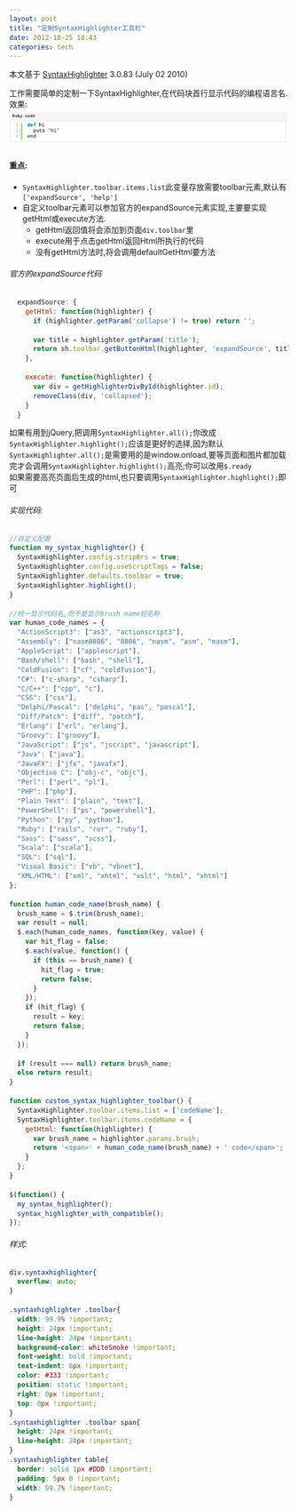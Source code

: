```yaml
---
layout: post
title: "定制SyntaxHighlighter工具栏"
date: 2012-10-25 18:43
categories: tech
---
```


本文基于 [SyntaxHighlighter](http://alexgorbatchev.com/SyntaxHighlighter/) 3.0.83 (July 02 2010)

工作需要简单的定制一下SyntaxHighlighter,在代码块首行显示代码的编程语言名.  
效果:  
![SyntaxHighlighter](/images/2012-10-25-190431_763x102_scrot.png)

#### 重点:
* `SyntaxHighlighter.toolbar.items.list`此变量存放需要toolbar元素,默认有`['expandSource', 'help']`
* 自定义toolbar元素可以参加官方的expandSource元素实现,主要要实现getHtml或execute方法.
  + getHtml返回值将会添加到页面`div.toolbar`里
  + execute用于点击getHtml返回Html所执行的代码
  + 没有getHtml方法时,将会调用defaultGetHtml要方法

###### 官方的expandSource代码
```javascript
  expandSource: {
    getHtml: function(highlighter) {
      if (highlighter.getParam('collapse') != true) return '';

      var title = highlighter.getParam('title');
      return sh.toolbar.getButtonHtml(highlighter, 'expandSource', title ? title : sh.config.strings.expandSource);
    },

    execute: function(highlighter) {
      var div = getHighlighterDivById(highlighter.id);
      removeClass(div, 'collapsed');
    }
  }
```

如果有用到jQuery,把调用`SyntaxHighlighter.all();`你改成`SyntaxHighlighter.highlight();`应该是更好的选择,因为默认`SyntaxHighlighter.all();`是需要用的是window.onload,要等页面和图片都加载完才会调用`SyntaxHighlighter.highlight();`高亮;你可以改用`$.ready`  
如果需要高亮页面后生成的html,也只要调用`SyntaxHighlighter.highlight();`即可

###### 实现代码:
```javascript
//自定义配置
function my_syntax_highlighter() {
  SyntaxHighlighter.config.stripBrs = true;
  SyntaxHighlighter.config.useScriptTags = false;
  SyntaxHighlighter.defaults.toolbar = true;
  SyntaxHighlighter.highlight();
}

//统一显示代码名,而不是显示brush name短名称
var human_code_names = {
  "ActionScript3": ["as3", "actionscript3"],
  "Assembly": ["nasm8086", "8086", "nasm", "asm", "masm"],
  "AppleScript": ["applescript"],
  "Bash/shell": ["bash", "shell"],
  "ColdFusion": ["cf", "coldfusion"],
  "C#": ["c-sharp", "csharp"],
  "C/C++": ["cpp", "c"],
  "CSS": ["css"],
  "Delphi/Pascal": ["delphi", "pas", "pascal"],
  "Diff/Patch": ["diff", "patch"],
  "Erlang": ["erl", "erlang"],
  "Groovy": ["groovy"],
  "JavaScript": ["js", "jscript", "javascript"],
  "Java": ["java"],
  "JavaFX": ["jfx", "javafx"],
  "Objective C": ["obj-c", "objc"],
  "Perl": ["perl", "pl"],
  "PHP": ["php"],
  "Plain Text": ["plain", "text"],
  "PowerShell": ["ps", "powershell"],
  "Python": ["py", "python"],
  "Ruby": ["rails", "ror", "ruby"],
  "Sass": ["sass", "scss"],
  "Scala": ["scala"],
  "SQL": ["sql"],
  "Visual Basic": ["vb", "vbnet"],
  "XML/HTML": ["xml", "xhtml", "xslt", "html", "xhtml"]
};

function human_code_name(brush_name) {
  brush_name = $.trim(brush_name);
  var result = null;
  $.each(human_code_names, function(key, value) {
    var hit_flag = false;
    $.each(value, function() {
      if (this == brush_name) {
        hit_flag = true;
        return false;
      }
    });
    if (hit_flag) {
      result = key;
      return false;
    }
  });

  if (result === null) return brush_name;
  else return result;
}

function custom_syntax_highlighter_toolbar() {
  SyntaxHighlighter.toolbar.items.list = ['codeName'];
  SyntaxHighlighter.toolbar.items.codeName = {
    getHtml: function(highlighter) {
      var brush_name = highlighter.params.brush;
      return '<span>' + human_code_name(brush_name) + ' code</span>';
    }
  };
}

$(function() {
  my_syntax_highlighter();
  syntax_highlighter_with_compatible();
});
```

###### 样式:
```css
div.syntaxhighlighter{
  overflow: auto;
}

.syntaxhighlighter .toolbar{
  width: 99.9% !important;
  height: 24px !important;
  line-height: 24px !important;
  background-color: whiteSmoke !important;
  font-weight: bold !important;
  text-indent: 6px !important;
  color: #333 !important;
  position: static !important;
  right: 0px !important;
  top: 0px !important;
}
.syntaxhighlighter .toolbar span{
  height: 24px !important;
  line-height: 24px !important;
}
.syntaxhighlighter table{
  border: solid 1px #DDD !important;
  padding: 5px 0 !important;
  width: 99.7% !important;
}
```
